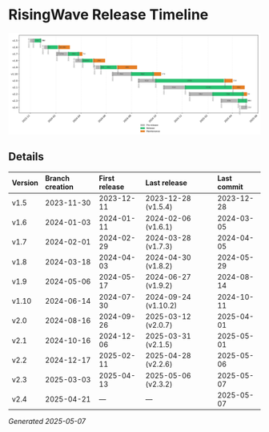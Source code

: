 # RisingWave Release Timeline
![timeline](release_timeline.svg)
## Details
| Version | Branch creation | First release | Last release | Last commit |
| :------ | :---------- | :------------ | :----------- | :---------- |
| v1.5 | 2023-11-30 | 2023-12-11 | 2023-12-28 (v1.5.4) | 2023-12-28 |
| v1.6 | 2024-01-03 | 2024-01-11 | 2024-02-06 (v1.6.1) | 2024-03-05 |
| v1.7 | 2024-02-01 | 2024-02-29 | 2024-03-28 (v1.7.3) | 2024-04-05 |
| v1.8 | 2024-03-18 | 2024-04-03 | 2024-04-30 (v1.8.2) | 2024-05-29 |
| v1.9 | 2024-05-06 | 2024-05-17 | 2024-06-27 (v1.9.2) | 2024-08-14 |
| v1.10 | 2024-06-14 | 2024-07-30 | 2024-09-24 (v1.10.2) | 2024-10-11 |
| v2.0 | 2024-08-16 | 2024-09-26 | 2025-03-12 (v2.0.7) | 2025-04-01 |
| v2.1 | 2024-10-16 | 2024-12-06 | 2025-03-31 (v2.1.5) | 2025-05-01 |
| v2.2 | 2024-12-17 | 2025-02-11 | 2025-04-28 (v2.2.6) | 2025-05-06 |
| v2.3 | 2025-03-03 | 2025-04-13 | 2025-05-06 (v2.3.2) | 2025-05-07 |
| v2.4 | 2025-04-21 | — | — | 2025-05-07 |

*Generated 2025-05-07*